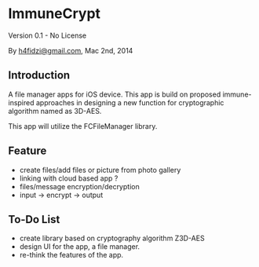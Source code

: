 ImmuneCrypt
===========
Version 0.1 - No License

By h4fidzi@gmail.com, Mac 2nd, 2014

Introduction
------------
A file manager apps for iOS device. This app is build on proposed immune-inspired approaches in designing a new function for cryptographic algorithm named as 3D-AES.

This app will utilize the FCFileManager library.

Feature
-------
- create files/add files or picture from photo gallery
- linking with cloud based app ?
- files/message encryption/decryption
- input -> encrypt -> output


To-Do List
----------
- create library based on cryptography algorithm Z3D-AES
- design UI for the app, a file manager.
- re-think the features of the app.
